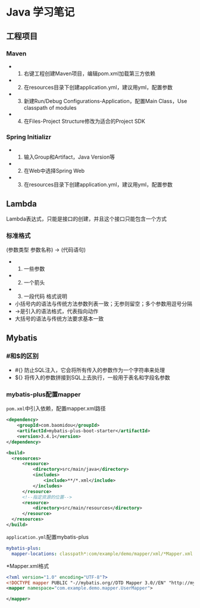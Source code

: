 # Java 学习笔记


## 工程项目
### Maven
+ 1. 右键工程创建Maven项目，编辑pom.xml加载第三方依赖
+ 2. 在resources目录下创建application.yml，建议用yml，配置参数
+ 3. 新建Run/Debug Configurations-Application，配置Main Class，Use classpath of modules
+ 4. 在Files-Project Structure修改为适合的Project SDK

### Spring Initializr
+ 1. 输入Group和Artifact，Java Version等
+ 2. 在Web中选择Spring Web
+ 3. 在resources目录下创建application.yml，建议用yml，配置参数

## Lambda
Lambda表达式，只能是接口的创建，并且这个接口只能包含一个方式
### 标准格式
(参数类型 参数名称) -> (代码语句)
+ 1. 一些参数
+ 2. 一个箭头
+ 3. 一段代码
格式说明
+ 小括号内的语法与传统方法参数列表一致；无参则留空；多个参数用逗号分隔
+ ->是引入的语法格式，代表指向动作
+ 大括号的语法与传统方法要求基本一致

## Mybatis
### #和$的区别
+ #{} 防止SQL注入，它会将所有传入的参数作为一个字符串来处理
+ ${} 将传入的参数拼接到SQL上去执行，一般用于表名和字段名参数

### mybatis-plus配置mapper
`pom.xml`中引入依赖，配置mapper.xml路径
```xml
<dependency>
    <groupId>com.baomidou</groupId>
    <artifactId>mybatis-plus-boot-starter</artifactId>
    <version>3.4.1</version>
</dependency>
```
```xml
<build>
  <resources>
      <resource>
          <directory>src/main/java</directory>
          <includes>
              <include>**/*.xml</include>
          </includes>
      </resource>
      <!--指定资源的位置-->
      <resource>
          <directory>src/main/resources</directory>
      </resource>
  </resources>
</build>
```

`application.yml`配置mybatis-plus
```yml
mybatis-plus:
  mapper-locations: classpath*:com/example/demo/mapper/xml/*Mapper.xml
```

*Mapper.xml格式
```xml
<?xml version="1.0" encoding="UTF-8"?>
<!DOCTYPE mapper PUBLIC "-//mybatis.org//DTD Mapper 3.0//EN" "http://mybatis.org/dtd/mybatis-3-mapper.dtd">
<mapper namespace="com.example.demo.mapper.UserMapper">

</mapper>
```
